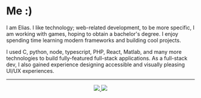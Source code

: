 # Me :)
I am Elias. I like technology; web-related development, to be more specific, I am working with games, hoping to obtain a bachelor's degree. I enjoy spending time learning modern frameworks and building cool projects.

I used C, python, node, typescript, PHP, React, Matlab, and many more technologies to build fully-featured full-stack applications. As a full-stack dev, I also gained experience designing accessible and visually pleasing UI/UX experiences.


-----
<p align="center">
  <a href="https://github.com/seyedeliasfakoorian">
    <img src="https://img.shields.io/badge/github-seyedeliasfakoorian-211F1F?logo=github&logoColor=white&style=flat-square" />
  </a>
  <a href="https://eliasfakooriancom.godaddysites.com/">
    <img src="https://img.shields.io/badge/website-https://eliasfakooriancom.godaddysites.com-1BC?logo=react&logoColor=white&style=flat-square" />
  </a>
</p>
